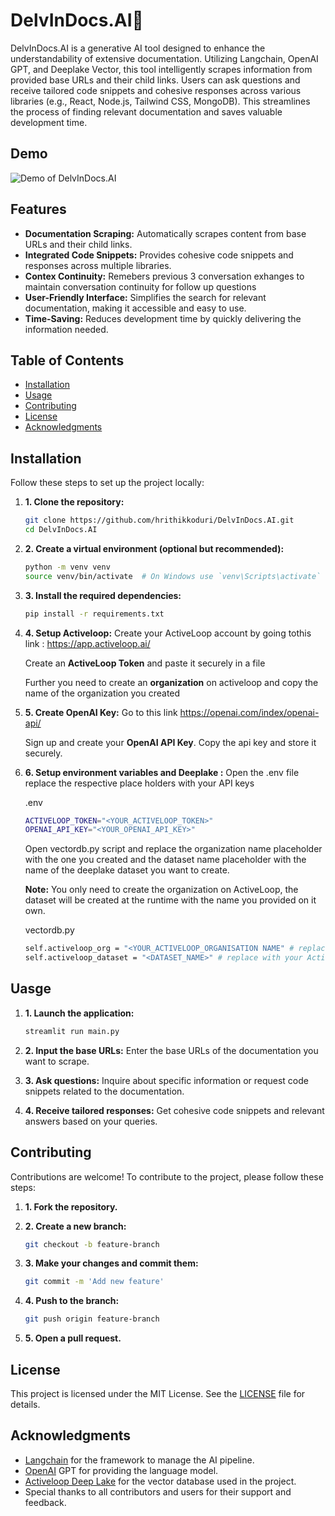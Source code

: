 # DelvInDocs.AI🤖

DelvInDocs.AI is a generative AI tool designed to enhance the understandability of extensive documentation. Utilizing Langchain, OpenAI GPT, and Deeplake Vector, this tool intelligently scrapes information from provided base URLs and their child links. Users can ask questions and receive tailored code snippets and cohesive responses across various libraries (e.g., React, Node.js, Tailwind CSS, MongoDB). This streamlines the process of finding relevant documentation and saves valuable development time.

## Demo
![Demo of DelvInDocs.AI](assets/demo.gif)

## Features

- **Documentation Scraping:** Automatically scrapes content from base URLs and their child links.
- **Integrated Code Snippets:** Provides cohesive code snippets and responses across multiple libraries.
- **Contex Continuity:** Remebers previous 3 conversation exhanges to maintain conversation continuity for follow up questions
- **User-Friendly Interface:** Simplifies the search for relevant documentation, making it accessible and easy to use.
- **Time-Saving:** Reduces development time by quickly delivering the information needed.

## Table of Contents

- [Installation](#installation)
- [Usage](#usage)
- [Contributing](#contributing)
- [License](#license)
- [Acknowledgments](#acknowledgments)

## Installation

Follow these steps to set up the project locally:

1. **1. Clone the repository:**
   ```bash
   git clone https://github.com/hrithikkoduri/DelvInDocs.AI.git
   cd DelvInDocs.AI
   ```

2. **2. Create a virtual environment (optional but recommended):**
    ```bash
    python -m venv venv
    source venv/bin/activate  # On Windows use `venv\Scripts\activate`
    ```

3. **3. Install the required dependencies:**
    ```bash
    pip install -r requirements.txt
    ```
4. **4. Setup Activeloop:**
    Create your ActiveLoop account by going tothis link : https://app.activeloop.ai/

    Create an **ActiveLoop Token** and paste it securely in a file

    Further you need to create an **organization** on activeloop and copy the name of the organization you created

5. **5. Create OpenAI Key:**
    Go to this link https://openai.com/index/openai-api/

    Sign up and create your **OpenAI API Key**. Copy the api key and store it securely.

4. **6. Setup environment variables and Deeplake :**
    Open the .env file replace the respective place holders with your API keys
    
    .env
    ```bash
    ACTIVELOOP_TOKEN="<YOUR_ACTIVELOOP_TOKEN>"
    OPENAI_API_KEY="<YOUR_OPENAI_API_KEY>"
    ```

    Open vectordb.py script and replace the organization name placeholder with the one you created and the dataset name placeholder with the name of the deeplake dataset you want to create.
    
    **Note:** You only need to create the organization on ActiveLoop, the dataset will be created at the runtime with the name you provided on it own.

    vectordb.py
    ```bash
    self.activeloop_org = "<YOUR_ACTIVELOOP_ORGANISATION NAME" # replace with your ActiveLoop organisation name
    self.activeloop_dataset = "<DATASET_NAME>" # replace with your ActiveLoop dataset name you want to be created
    ```

## Uasge

1. **1. Launch the application:**
    ```bash
    streamlit run main.py
    ```  

2. **2. Input the base URLs:** Enter the base URLs of the documentation you want to scrape.

3. **3. Ask questions:** Inquire about specific information or request code snippets related to the documentation.

4. **4. Receive tailored responses:** Get cohesive code snippets and relevant answers based on your queries.



## Contributing
Contributions are welcome! To contribute to the project, please follow these steps:

1. **1. Fork the repository.**

2. **2. Create a new branch:**
    ```bash
    git checkout -b feature-branch
    ```

3. **3. Make your changes and commit them:**
    ```bash
    git commit -m 'Add new feature'
    ```

4. **4. Push to the branch:**
    ```bash
    git push origin feature-branch
    ```

5. **5. Open a pull request.**

## License
This project is licensed under the MIT License. See the [LICENSE](./LICENSE) file for details.

## Acknowledgments
- [Langchain](https://www.langchain.com/) for the framework to manage the AI pipeline.
- [OpenAI](https://openai.com/) GPT for providing the language model.
- [Activeloop Deep Lake](https://activeloop.ai/) for the vector database used in the project.
- Special thanks to all contributors and users for their support and feedback.
